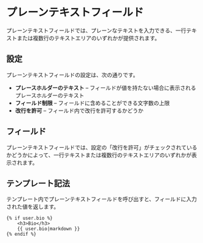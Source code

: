 # プレーンテキストフィールド

プレーンテキストフィールドでは、プレーンなテキストを入力できる、一行テキストまたは複数行のテキストエリアのいずれかが提供されます。

## 設定

プレーンテキストフィールドの設定は、次の通りです。

* **プレースホルダーのテキスト** – フィールドが値を持たない場合に表示されるプレースホルダーのテキスト
* **フィールド制限** – フィールドに含めることができる文字数の上限
* **改行を許可** – フィールド内で改行を許可するかどうか


## フィールド

プレーンテキストフィールドでは、設定の「改行を許可」がチェックされているかどうかによって、一行テキストまたは複数行のテキストエリアのいずれかが表示されます。

## テンプレート記法

テンプレート内でプレーンテキストフィールドを呼び出すと、フィールドに入力された値を返します。

```twig
{% if user.bio %}
    <h3>Bio</h3>
    {{ user.bio|markdown }}
{% endif %}
```
